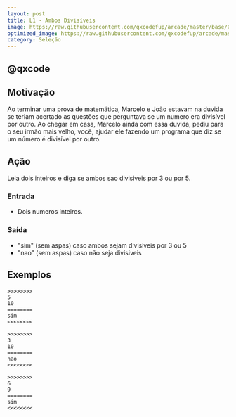 ```yaml
---
layout: post
title: L1 - Ambos Divisíveis
image: https://raw.githubusercontent.com/qxcodefup/arcade/master/base/025/__capa.jpg
optimized_image: https://raw.githubusercontent.com/qxcodefup/arcade/master/base/.thumb/025/Readme.jpg
category: Seleção
---
```

<!-- DON'T EDIT THIS FILE, GENERATED BY SCRIPT -->
<!-- DON'T EDIT THIS FILE, GENERATED BY SCRIPT -->
<!-- DON'T EDIT THIS FILE, GENERATED BY SCRIPT -->
<!-- DON'T EDIT THIS FILE, GENERATED BY SCRIPT -->
<!-- DON'T EDIT THIS FILE, GENERATED BY SCRIPT -->
## @qxcode



## Motivação

Ao terminar uma prova de matemática, Marcelo e João estavam na duvida se teriam acertado as questões que perguntava se um numero era divisível por outro. Ao chegar em casa, Marcelo ainda com essa duvida, pediu para o seu irmão mais velho, você, ajudar ele fazendo um programa que diz se um número é divisível por outro.

## Ação

Leia dois inteiros e diga se ambos sao divisiveis por 3 ou por 5.

### Entrada

- Dois numeros inteiros.

### Saída

- "sim" (sem aspas) caso ambos sejam divisiveis por 3 ou 5
- "nao" (sem aspas) caso não seja divisiveis

## Exemplos

```
>>>>>>>>
5
10
========
sim
<<<<<<<<

>>>>>>>>
3
10
========
nao
<<<<<<<<

>>>>>>>>
6
9
========
sim
<<<<<<<<
```

